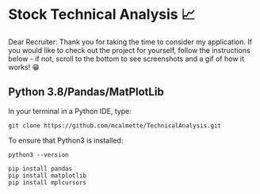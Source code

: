 # Stock Technical Analysis :chart_with_upwards_trend:

Dear Recruiter: Thank you for taking the time to consider my application. If you would like
to check out the project for yourself, follow the instructions below - if not, scroll to the 
bottom to see screenshots and a gif of how it works! :grin:


## Python 3.8/Pandas/MatPlotLib


In your terminal in a Python IDE, type: 
```
git clone https://github.com/mcalmette/TechnicalAnalysis.git
```

To ensure that Python3 is installed:
```
python3 --version
```

```
pip install pandas
pip install matplotlib
pip install mplcursors
```
